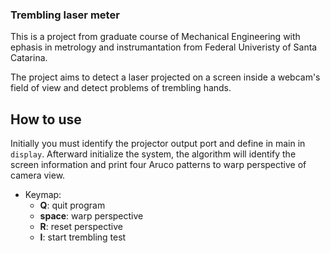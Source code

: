 ### Trembling laser meter
This is a project from graduate course of Mechanical Engineering with ephasis in metrology and instrumantation from Federal Univeristy of Santa Catarina.

The project aims to detect a laser projected on a screen inside a webcam's field of view and detect problems of trembling hands.

## How to use

Initially you must identify the projector output port and define in main in ``display``. Afterward initialize the system, the algorithm will
identify the screen information and print four Aruco patterns to warp perspective of camera view.
    
- Keymap:
  - **Q**: quit program
  - **space**: warp perspective
  - **R**: reset perspective
  - **I**: start trembling test